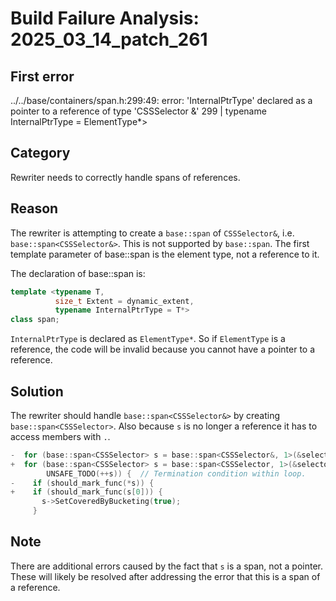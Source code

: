# Build Failure Analysis: 2025_03_14_patch_261

## First error

../../base/containers/span.h:299:49: error: 'InternalPtrType' declared as a pointer to a reference of type 'CSSSelector &'
  299 |           typename InternalPtrType = ElementType*>

## Category
Rewriter needs to correctly handle spans of references.

## Reason
The rewriter is attempting to create a `base::span` of `CSSSelector&`, i.e. `base::span<CSSSelector&>`. This is not supported by `base::span`. The first template parameter of base::span is the element type, not a reference to it. 

The declaration of base::span is:
```c++
template <typename T,
          size_t Extent = dynamic_extent,
          typename InternalPtrType = T*>
class span;
```

`InternalPtrType` is declared as `ElementType*`. So if `ElementType` is a reference, the code will be invalid because you cannot have a pointer to a reference.

## Solution
The rewriter should handle `base::span<CSSSelector&>` by creating `base::span<CSSSelector>`. Also because `s` is no longer a reference it has to access members with `.`.

```c++
-  for (base::span<CSSSelector> s = base::span<CSSSelector&, 1>(&selector);;
+  for (base::span<CSSSelector> s = base::span<CSSSelector, 1>(&selector);;
        UNSAFE_TODO(++s)) {  // Termination condition within loop.
-    if (should_mark_func(*s)) {
+    if (should_mark_func(s[0])) {
       s->SetCoveredByBucketing(true);
     }

```

## Note
There are additional errors caused by the fact that `s` is a span, not a pointer. These will likely be resolved after addressing the error that this is a span of a reference.